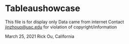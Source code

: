 # Tableaushowcase
This file is for display only
Data came from internet 
Contact jinzhouo@usc.edu for violation of copyright/information 

March 25, 2021 Rick Ou, California 

